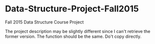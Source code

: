 # Data-Structure-Project-Fall2015
Fall 2015 Data Structure Course Project

The project description may be slightly different since I can't retrieve the former version. The function should be the same.
Do't copy directly.

